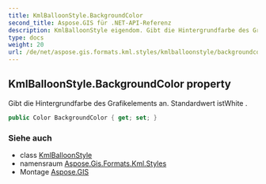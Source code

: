```yaml
---
title: KmlBalloonStyle.BackgroundColor
second_title: Aspose.GIS für .NET-API-Referenz
description: KmlBalloonStyle eigendom. Gibt die Hintergrundfarbe des Grafikelements an. Standardwert istWhite .
type: docs
weight: 20
url: /de/net/aspose.gis.formats.kml.styles/kmlballoonstyle/backgroundcolor/
---
```

## KmlBalloonStyle.BackgroundColor property

Gibt die Hintergrundfarbe des Grafikelements an. Standardwert istWhite .

```csharp
public Color BackgroundColor { get; set; }
```

### Siehe auch

* class [KmlBalloonStyle](../)
* namensraum [Aspose.Gis.Formats.Kml.Styles](../../kmlballoonstyle/)
* Montage [Aspose.GIS](../../../)


